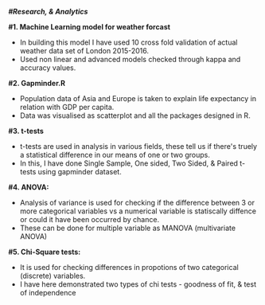 ***#Research, & Analytics***

**#1. Machine Learning model for weather forcast**
- In building this model I have used 10 cross fold validation of actual weather data set of London 2015-2016.
- Used non linear and advanced models checked through kappa and accuracy values.

**#2. Gapminder.R**
- Population data of Asia and Europe is taken to explain life expectancy in relation with GDP per capita. 
- Data was visualised as scatterplot and all the packages designed in R. 

**#3. t-tests**
- t-tests are used in analysis in various fields, these tell us if there's truely a statistical difference in our means of one or two groups.
- In this, I have done Single Sample, One sided, Two Sided, & Paired t-tests using gapminder dataset.

**#4. ANOVA:**
- Analysis of variance is used for checking if the difference between 3 or more categorical variables vs a numerical variable is statiscally diffence or could it have been occurred by chance. 
- These can be done for multiple variable as MANOVA (multivariate ANOVA)

**#5. Chi-Square tests:**
- It is used for checking differences in propotions of two categorical (discrete) variables. 
- I have here demonstrated two types of chi tests - goodness of fit, & test of independence
